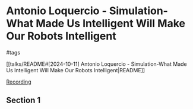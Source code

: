 # Antonio Loquercio - Simulation-What Made Us Intelligent Will Make Our Robots Intelligent

#tags

[[talks/README#[2024-10-11] Antonio Loquercio - Simulation-What Made Us Intelligent Will Make Our Robots Intelligent|README]]

[Recording](https://www.youtube.com/watch?v=1nNABpXvQfA)

## Section 1
